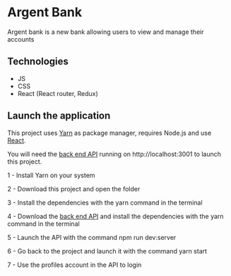 # Argent Bank

Argent bank is a new bank allowing users to view and manage their accounts

## Technologies

- JS
- CSS
- React (React router, Redux)

## Launch the application

This project uses [Yarn](https://yarnpkg.com/) as package manager, requires Node.js and use [React](https://reactjs.org/).

You will need the [back end API](https://github.com/SdevOne/Project-10-Bank-API.git) running on http://localhost:3001 to launch this project.

1 - Install Yarn on your system

2 - Download this project and open the folder

3 - Install the dependencies with the yarn command in the terminal

4 - Download the [back end API](https://github.com/SdevOne/Project-10-Bank-API.git) and install the dependencies with the yarn command in the terminal

5 - Launch the API with the command npm run dev:server

6 - Go back to the project and launch it with the command yarn start

7 - Use the profiles account in the API to login
